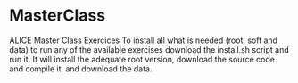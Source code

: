 # MasterClass
ALICE Master Class Exercices
To install all what is needed (root, soft and data) to run any of the available exercises download the install.sh script and run it. 
It will install the adequate root version, download the source code and compile it, and download the data.
